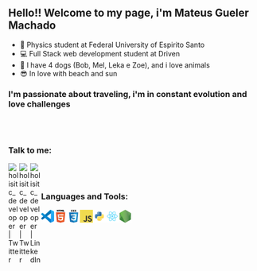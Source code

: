 ## Hello!! Welcome to my page, i'm Mateus Gueler Machado

- 🔭 Physics student at Federal University of Espirito Santo
- 💻 Full Stack web development student at Driven
- 🐶 I have 4 dogs (Bob, Mel, Leka e Zoe), and i love animals
- 😎 In love with beach and sun

### I'm passionate about traveling, i'm in constant evolution and love challenges

<br>
<br>

### Talk to me:


<img align="left" alt="holisitc_developer | Twitter" width="22px" src="https://cdn.jsdelivr.net/npm/simple-icons@3.13.0/icons/instagram.svg" />

<img align="left" alt="holisitc_developer | Twitter" width="22px" src="https://cdn.jsdelivr.net/npm/simple-icons@3.13.0/icons/twitter.svg" />

<img align="left" alt="holisitc_developer | LinkedIn" width="22px" src="https://cdn.jsdelivr.net/npm/simple-icons@v3/icons/linkedin.svg" />

<br>
<br>

### Languages and Tools:

<img align="left" alt="Visual Studio Code" width="26px" src="https://raw.githubusercontent.com/github/explore/80688e429a7d4ef2fca1e82350fe8e3517d3494d/topics/visual-studio-code/visual-studio-code.png" />
<img align="left" alt="HTML5" width="26px" src="https://raw.githubusercontent.com/github/explore/80688e429a7d4ef2fca1e82350fe8e3517d3494d/topics/html/html.png" />
<img align="left" alt="CSS3" width="26px" src="https://raw.githubusercontent.com/github/explore/80688e429a7d4ef2fca1e82350fe8e3517d3494d/topics/css/css.png" />
<img align="left" alt="JavaScript" width="26px" src="https://raw.githubusercontent.com/github/explore/80688e429a7d4ef2fca1e82350fe8e3517d3494d/topics/javascript/javascript.png" />
<img align="left" alt="python" width="26px" src="https://raw.githubusercontent.com/github/explore/80688e429a7d4ef2fca1e82350fe8e3517d3494d/topics/python/python.png" />
<img align="left" alt="React" width="26px" src="https://raw.githubusercontent.com/github/explore/80688e429a7d4ef2fca1e82350fe8e3517d3494d/topics/react/react.png" />
<img align="left" alt="Node.js" width="26px" src="https://raw.githubusercontent.com/github/explore/80688e429a7d4ef2fca1e82350fe8e3517d3494d/topics/nodejs/nodejs.png" />

<br>
<br>

